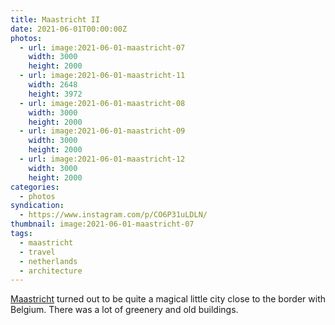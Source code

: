 ```yaml
---
title: Maastricht II
date: 2021-06-01T00:00:00Z
photos:
  - url: image:2021-06-01-maastricht-07
    width: 3000
    height: 2000
  - url: image:2021-06-01-maastricht-11
    width: 2648
    height: 3972
  - url: image:2021-06-01-maastricht-08
    width: 3000
    height: 2000
  - url: image:2021-06-01-maastricht-09
    width: 3000
    height: 2000
  - url: image:2021-06-01-maastricht-12
    width: 3000
    height: 2000
categories:
  - photos
syndication:
  - https://www.instagram.com/p/CO6P31uLDLN/
thumbnail: image:2021-06-01-maastricht-07
tags:
  - maastricht
  - travel
  - netherlands
  - architecture
---
```


[Maastricht](/2021/05/31/maastricht-i) turned out to be quite a magical little city close to the border with Belgium. There was a lot of greenery and old buildings.

<style>
.fg-2021-06-01-maastricht-ii {
  grid-template-columns: repeat(10, 1fr);
  grid-template-areas:
    "a a a a a a a a a a"
    "b b b c c c c c c c"
    "d d d d d e e e e e";
}

.fg-2021-06-01-maastricht-ii > *:nth-child(1) { grid-area: a; }
.fg-2021-06-01-maastricht-ii > *:nth-child(2) { grid-area: b; }
.fg-2021-06-01-maastricht-ii > *:nth-child(3) { grid-area: c; }
.fg-2021-06-01-maastricht-ii > *:nth-child(4) { grid-area: d; }
.fg-2021-06-01-maastricht-ii > *:nth-child(5) { grid-area: e; }
</style>
